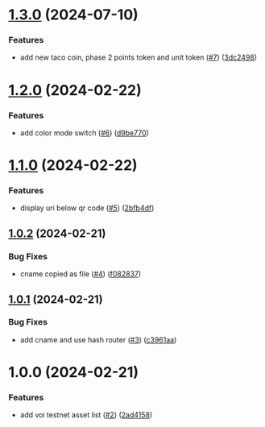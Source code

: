 # [1.3.0](https://github.com/agoralabs-sh/avm-asset-list/compare/v1.2.0...v1.3.0) (2024-07-10)


### Features

* add new taco coin, phase 2 points token and unit token ([#7](https://github.com/agoralabs-sh/avm-asset-list/issues/7)) ([3dc2498](https://github.com/agoralabs-sh/avm-asset-list/commit/3dc24984842a942101286dfb50b9643c9e9b6687))

# [1.2.0](https://github.com/agoralabs-sh/avm-asset-list/compare/v1.1.0...v1.2.0) (2024-02-22)


### Features

* add color mode switch ([#6](https://github.com/agoralabs-sh/avm-asset-list/issues/6)) ([d9be770](https://github.com/agoralabs-sh/avm-asset-list/commit/d9be770e31656c088821c3879e59c309a42d7ac0))

# [1.1.0](https://github.com/agoralabs-sh/avm-asset-list/compare/v1.0.2...v1.1.0) (2024-02-22)


### Features

* display uri below qr code ([#5](https://github.com/agoralabs-sh/avm-asset-list/issues/5)) ([2bfb4df](https://github.com/agoralabs-sh/avm-asset-list/commit/2bfb4df5ff91385d343c0cd494bead55689841b4))

## [1.0.2](https://github.com/agoralabs-sh/avm-asset-list/compare/v1.0.1...v1.0.2) (2024-02-21)


### Bug Fixes

* cname copied as file ([#4](https://github.com/agoralabs-sh/avm-asset-list/issues/4)) ([f082837](https://github.com/agoralabs-sh/avm-asset-list/commit/f08283719e91d10bfca09b4b36d2e019fc292674))

## [1.0.1](https://github.com/agoralabs-sh/avm-asset-list/compare/v1.0.0...v1.0.1) (2024-02-21)


### Bug Fixes

* add cname and use hash router ([#3](https://github.com/agoralabs-sh/avm-asset-list/issues/3)) ([c3961aa](https://github.com/agoralabs-sh/avm-asset-list/commit/c3961aa6dbdc4abd08e3335fd6d9db9bf94e35dc))

# 1.0.0 (2024-02-21)


### Features

* add voi testnet asset list ([#2](https://github.com/agoralabs-sh/avm-asset-list/issues/2)) ([2ad4158](https://github.com/agoralabs-sh/avm-asset-list/commit/2ad4158b5c16a0a91c2924a11e6c1b754d4e6f6a))
